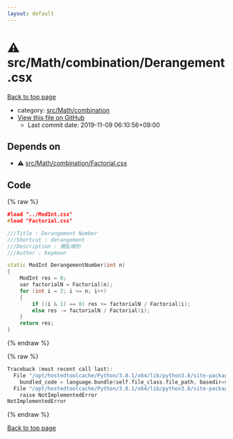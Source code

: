 ```yaml
---
layout: default
---
```


<!-- mathjax config similar to math.stackexchange -->
<script type="text/javascript" async
  src="https://cdnjs.cloudflare.com/ajax/libs/mathjax/2.7.5/MathJax.js?config=TeX-MML-AM_CHTML">
</script>
<script type="text/x-mathjax-config">
  MathJax.Hub.Config({
    TeX: { equationNumbers: { autoNumber: "AMS" }},
    tex2jax: {
      inlineMath: [ ['$','$'] ],
      processEscapes: true
    },
    "HTML-CSS": { matchFontHeight: false },
    displayAlign: "left",
    displayIndent: "2em"
  });
</script>

<script type="text/javascript" src="https://cdnjs.cloudflare.com/ajax/libs/jquery/3.4.1/jquery.min.js"></script>
<script src="https://cdn.jsdelivr.net/npm/jquery-balloon-js@1.1.2/jquery.balloon.min.js" integrity="sha256-ZEYs9VrgAeNuPvs15E39OsyOJaIkXEEt10fzxJ20+2I=" crossorigin="anonymous"></script>
<script type="text/javascript" src="../../../../assets/js/copy-button.js"></script>
<link rel="stylesheet" href="../../../../assets/css/copy-button.css" />


# :warning: src/Math/combination/Derangement.csx

<a href="../../../../index.html">Back to top page</a>

* category: <a href="../../../../index.html#dbb73c94abaa26f5b39c3e5be6b041af">src/Math/combination</a>
* <a href="{{ site.github.repository_url }}/blob/master/src/Math/combination/Derangement.csx">View this file on GitHub</a>
    - Last commit date: 2019-11-09 06:10:56+09:00




## Depends on

* :warning: <a href="Factorial.csx.html">src/Math/combination/Factorial.csx</a>


## Code

<a id="unbundled"></a>
{% raw %}
```cpp
﻿#load "../ModInt.csx"
#load "Factorial.csx"

///Title : Derangement Number
///Shortcut : derangement
///Description : 攪乱順列
///Author : keymoon

static ModInt DerangementNumber(int n)
{
    ModInt res = 0;
    var factorialN = Factorial(n);
    for (int i = 2; i <= n; i++)
    {
        if ((i & 1) == 0) res += factorialN / Factorial(i);
        else res -= factorialN / Factorial(i);
    }
    return res;
}
```
{% endraw %}

<a id="bundled"></a>
{% raw %}
```cpp
Traceback (most recent call last):
  File "/opt/hostedtoolcache/Python/3.8.1/x64/lib/python3.8/site-packages/onlinejudge_verify/docs.py", line 347, in write_contents
    bundled_code = language.bundle(self.file_class.file_path, basedir=self.cpp_source_path)
  File "/opt/hostedtoolcache/Python/3.8.1/x64/lib/python3.8/site-packages/onlinejudge_verify/languages/csharpscript.py", line 108, in bundle
    raise NotImplementedError
NotImplementedError

```
{% endraw %}

<a href="../../../../index.html">Back to top page</a>

